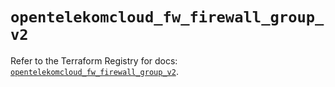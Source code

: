 # `opentelekomcloud_fw_firewall_group_v2`

Refer to the Terraform Registry for docs: [`opentelekomcloud_fw_firewall_group_v2`](https://registry.terraform.io/providers/opentelekomcloud/opentelekomcloud/1.35.16/docs/resources/fw_firewall_group_v2).
